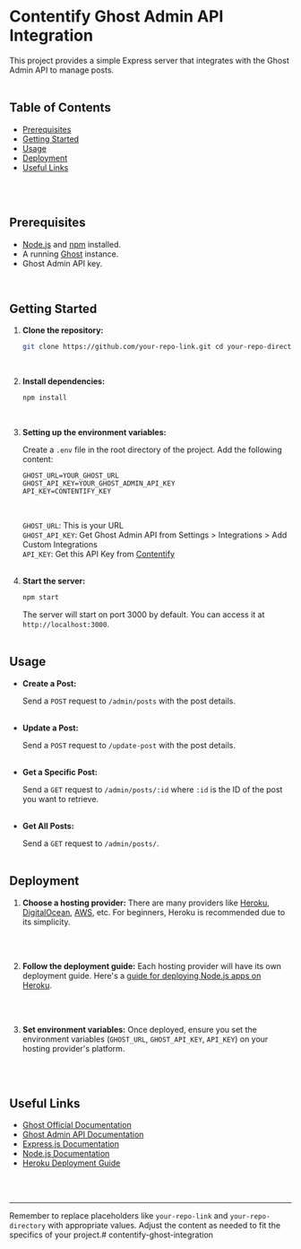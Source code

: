 # Contentify Ghost Admin API Integration


This project provides a simple Express server that integrates with the Ghost Admin API to manage posts.
<br>
<br>

Table of Contents
-----------------

*   [Prerequisites](#prerequisites)
*   [Getting Started](#getting-started)
*   [Usage](#usage)
*   [Deployment](#deployment)
*   [Useful Links](#useful-links)
<br>
<br>

Prerequisites
-------------

*   [Node.js](https://nodejs.org/) and [npm](https://www.npmjs.com/) installed.
*   A running [Ghost](https://ghost.org/) instance.
*   Ghost Admin API key.

<br>

Getting Started
---------------

1.  **Clone the repository:**
    
    ```bash
    git clone https://github.com/your-repo-link.git cd your-repo-directory
    ```
    <br>


2.  **Install dependencies:**
    
    ```bash
    npm install
    ```
    <br>
    
3.  **Setting up the environment variables:**
    
    Create a `.env` file in the root directory of the project. Add the following content:
    
    ```env
    GHOST_URL=YOUR_GHOST_URL 
    GHOST_API_KEY=YOUR_GHOST_ADMIN_API_KEY
    API_KEY=CONTENTIFY_KEY

    ```
    <br>
    
    `GHOST_URL`: This is your URL<br>
    `GHOST_API_KEY`: Get Ghost Admin API from Settings > Integrations > Add Custom Integrations<br>
    `API_KEY`: Get this API Key from [Contentify](https://contentify.app/)<br>
    <br>
    
    
4.  **Start the server:**
    
    
    ```bash
    npm start
    ```
    
    The server will start on port 3000 by default. You can access it at `http://localhost:3000`.
    <br>
    <br>

    

Usage
-----
*   **Create a Post:**
    
    Send a `POST` request to `/admin/posts` with the post details.<br>
    <br>
    
*   **Update a Post:**
    
    Send a `POST` request to `/update-post` with the post details.<br>
    <br>
    
*   **Get a Specific Post:**
    
    Send a `GET` request to `/admin/posts/:id` where `:id` is the ID of the post you want to retrieve.<br>
    <br>
    
*   **Get All Posts:**
    
    Send a `GET` request to `/admin/posts/`.
    <br>
    <br>
    

Deployment
----------
1.  **Choose a hosting provider:** There are many providers like [Heroku](https://www.heroku.com/), [DigitalOcean](https://www.digitalocean.com/), [AWS](https://aws.amazon.com/), etc. For beginners, Heroku is recommended due to its simplicity.
<br>
<br>

2.  **Follow the deployment guide:** Each hosting provider will have its own deployment guide. Here's a [guide for deploying Node.js apps on Heroku](https://devcenter.heroku.com/articles/getting-started-with-nodejs).
<br>
<br>
    
3.  **Set environment variables:** Once deployed, ensure you set the environment variables (`GHOST_URL`, `GHOST_API_KEY`, `API_KEY`) on your hosting provider's platform. 
<br>
<br>


Useful Links
------------

*   [Ghost Official Documentation](https://ghost.org/docs/)
*   [Ghost Admin API Documentation](https://ghost.org/docs/admin-api/)
*   [Express.js Documentation](https://expressjs.com/)
*   [Node.js Documentation](https://nodejs.org/docs/)
*   [Heroku Deployment Guide](https://devcenter.heroku.com/articles/getting-started-with-nodejs)
<br>
<br>

* * *

Remember to replace placeholders like `your-repo-link` and `your-repo-directory` with appropriate values. Adjust the content as needed to fit the specifics of your project.# contentify-ghost-integration
